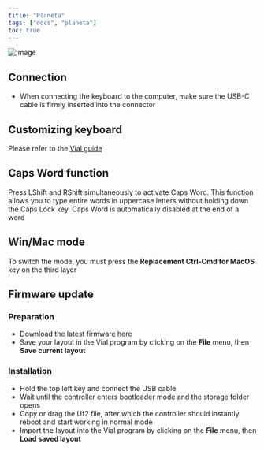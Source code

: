 ```yaml
---
title: "Planeta"
tags: ["docs", "planeta"]
toc: true
---
```


![image](/images/layouts/planeta.png)  

## Connection
- When connecting the keyboard to the computer, make sure the USB-C cable is firmly inserted into the connector

## Customizing keyboard
Please refer to the [Vial guide](/pages/docs/vial) 

## Caps Word function
Press LShift and RShift simultaneously to activate Caps Word. This function allows you to type entire words in uppercase letters without holding down the Caps Lock key. Caps Word is automatically disabled at the end of a word

## Win/Mac mode
To switch the mode, you must press the **Replacement Ctrl-Cmd for MacOS** key on the third layer

## Firmware update
### Preparation
- Download the latest firmware [here](http://github.com/ergohaven/keymap_hub) 
- Save your layout in the Vial program by clicking on the **File** menu, then **Save current layout**

### Installation
- Hold the top left key and connect the USB cable
- Wait until the controller enters bootloader mode and the storage folder opens
- Copy or drag the Uf2 file, after which the controller should instantly reboot and start working in normal mode
- Import the layout into the Vial program by clicking on the **File** menu, then **Load saved layout**  
  
